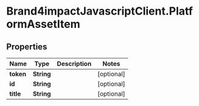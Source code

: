 # Brand4impactJavascriptClient.PlatformAssetItem

## Properties

Name | Type | Description | Notes
------------ | ------------- | ------------- | -------------
**token** | **String** |  | [optional] 
**id** | **String** |  | [optional] 
**title** | **String** |  | [optional] 


